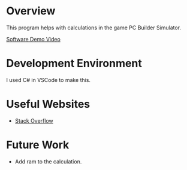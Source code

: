 # Overview

This program helps with calculations in the game PC Builder Simulator.

[Software Demo Video](http://youtube.link.goes.here)

# Development Environment
I used C# in VSCode to make this.

# Useful Websites

* [Stack Overflow](https://stackoverflow.com/)

# Future Work

* Add ram to the calculation.